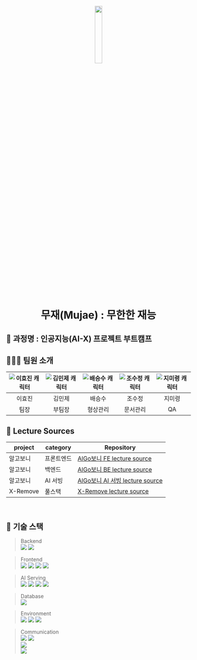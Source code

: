 <div align="center">

<p align="center">
  <img src="https://github.com/TEAM-MUJAE/.github/assets/132265893/9c383e09-a60c-423f-a332-c3f8df687bbe" style = "height:20%; width:20%;">
</p>

# 무재(Mujae) : 무한한 재능

</div>

## 🏫 과정명 : 인공지능(AI-X) 프로젝트 부트캠프

## 🧑‍🤝‍🧑 팀원 소개
| <div align="center">![이효진 캐릭터](https://github.com/TEAM-MUJAE/.github/assets/132265893/863c86d8-cb8d-40fd-9444-6c00bb8376b9)</div> | <div align="center">![김민제 캐릭터](https://github.com/TEAM-MUJAE/.github/assets/132265893/24fb3204-993d-4e9d-a6ab-ad00acc44f33)</div> | <div align="center">![배승수 캐릭터](https://github.com/TEAM-MUJAE/.github/assets/132265893/1356f161-55b1-4c62-895e-f106e8d0079f)</div> | <div align="center">![조수정 캐릭터](https://github.com/TEAM-MUJAE/.github/assets/132265893/902c79dd-a69a-4d03-acd3-cd8606b878ee)</div> | <div align="center">![지미령 캐릭터](https://github.com/TEAM-MUJAE/.github/assets/132265893/edebbc07-197e-4ab8-81c0-eee041bd7129)</div> | 
| ----- | ------- | ------ | ------- | ------ |
| <div align="center">이효진</div> | <div align="center">김민제</div> | <div align="center">배승수</div> | <div align="center">조수정</div> | <div align="center">지미령</div> |
| <div align="center">팀장</div> | <div align="center">부팀장</div> | <div align="center">형상관리</div> | <div align="center">문서관리</div> | <div align="center">QA</div> |
</hr>

## 🔎 Lecture Sources

<div align="center">


| project | category | Repository |
| ------ | ------ | ------ |
| 알고보니 | 프론트엔드 | [AlGo보니 FE lecture source](https://github.com/TEAM-MUJAE/Face_AI_Model_Service_FE) |
| 알고보니 | 백엔드 | [AlGo보니 BE lecture source](https://github.com/TEAM-MUJAE/Face_AI_Model_Service_BE) |
| 알고보니 | AI 서빙 | [AlGo보니 AI 서빙 lecture source](https://github.com/TEAM-MUJAE/Face_AI_Model_Service_AI_Serving) |
| X-Remove | 풀스택 | [X-Remove lecture source](https://github.com/TEAM-MUJAE/x-remove) |
</div>

&nbsp; 


## 🔧 기술 스택

> Backend <br/>
        <img src="https://img.shields.io/badge/Java-ED8B00?style=flat&logo=openjdk&logoColor=white"/>
        <img src="https://img.shields.io/badge/SpringBoot-6DB33F?style=flat&logo=SpringBoot&logoColor=white"/> <br/>
	
> Frontend <br/>
        <img src="https://img.shields.io/badge/HTML-E34F26?style=flat&logo=HTML5&logoColor=white"/>
        <img src="https://img.shields.io/badge/CSS-1572B6?style=flat&logo=CSS3&logoColor=white"/> 
        <img src="https://img.shields.io/badge/Javascript-F7DF1E?style=flat&logo=Javascript&logoColor=white"/> 
        <img src="https://img.shields.io/badge/React-61DAFB?style=flat&logo=React&logoColor=white"/><br/>

 > AI Serving <br/>
        <img src="https://img.shields.io/badge/Python-3776AB?style=flat&logo=python&logoColor=white"/>
        <img src="https://img.shields.io/badge/FastAPI-009688?style=flat&logo=fastapi&logoColor=white"/> 
        <img src="https://img.shields.io/badge/PyTorch-EE4C2C?style=flat&logo=pytorch&logoColor=white"/> 
        <img src="https://img.shields.io/badge/Anaconda-44A833?style=flat&logo=anaconda&logoColor=white"/><br/>
	
> Database <br/>
        <img src="https://img.shields.io/badge/MySQL-4479A1?style=flat&logo=MySQL&logoColor=white"/><br/>
	
> Environment <br/>
        <img src="https://img.shields.io/badge/Intellij IDEA-000000?style=flat&logo=IntellijIDEA&logoColor=white"/> 
        <img src="https://img.shields.io/badge/Visual Studio Code-007ACC?style=flat&logo=visualstudiocode&logoColor=white"/>
        <img src="https://img.shields.io/badge/Android Studio-3DDC84?style=flat&logo=androidstudio&logoColor=white"/>

 
> Communication <br/>
 	<img src="https://img.shields.io/badge/Notion-000000?style=flat&logo=Notion&logoColor=white"/>
	<img src="https://img.shields.io/badge/GitHub-000000?style=flat&logo=Github&logoColor=white"/> <br/>
	<img src="https://img.shields.io/badge/Slack-000000?style=flat&logo=slack&logoColor=white"/> <br/>
	<img src="https://img.shields.io/badge/GoogleDrive-4285F4?style=flat&logo=googledrive&logoColor=white"/> <br/>
